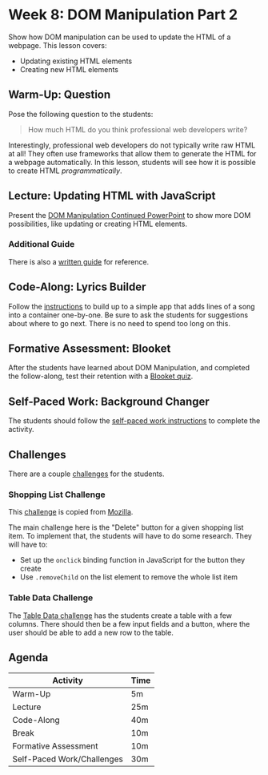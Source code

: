 # Week 8: DOM Manipulation Part 2
Show how DOM manipulation can be used to update the HTML of a webpage. This lesson covers:

- Updating existing HTML elements
- Creating new HTML elements

## Warm-Up: Question
Pose the following question to the students:

>How much HTML do you think professional web developers write?

Interestingly, professional web developers do not typically write raw HTML at all! They often use frameworks that allow them to generate the HTML for a webpage automatically. In this lesson, students will see how it is possible to create HTML _programmatically_.

## Lecture: Updating HTML with JavaScript
Present the [DOM Manipulation Continued PowerPoint](DomManipulationContinued.pptx) to show more DOM possibilities, like updating or creating HTML elements.

### Additional Guide
There is also a [written guide](DomManipulationUpdateHtml.md) for reference.

## Code-Along: Lyrics Builder
Follow the [instructions](LyricsCodeAlong.md) to build up to a simple app that adds lines of a song into a container one-by-one. Be sure to ask the students for suggestions about where to go next. There is no need to spend too long on this.

## Formative Assessment: Blooket
After the students have learned about DOM Manipulation, and completed the follow-along, test their retention with a [Blooket quiz](https://dashboard.blooket.com/set/65b8f56f9f93fd46dc8fd6d5).

## Self-Paced Work: Background Changer
The students should follow the [self-paced work instructions](SelfPacedWork.md) to complete the activity.

## Challenges
There are a couple [challenges](Challenges/) for the students.

### Shopping List Challenge
This [challenge](Challenges/ShoppingListChallenge.md) is copied from [Mozilla](https://developer.mozilla.org/en-US/docs/Learn/JavaScript/Client-side_web_APIs/Manipulating_documents#Active_learning_A_dynamic_shopping_list).

The main challenge here is the "Delete" button for a given shopping list item. To implement that, the students will have to do some research. They will have to:

- Set up the `onclick` binding function in JavaScript for the button they create
- Use `.removeChild` on the list element to remove the whole list item

### Table Data Challenge
The [Table Data challenge](Challenges/TableDataChallenge.md) has the students create a table with a few columns. There should then be a few input fields and a button, where the user should be able to add a new row to the table.

## Agenda

| Activity | Time |
|-|-|
| Warm-Up | 5m |
| Lecture | 25m |
| Code-Along | 40m |
| Break | 10m |
| Formative Assessment | 10m |
| Self-Paced Work/Challenges | 30m |
